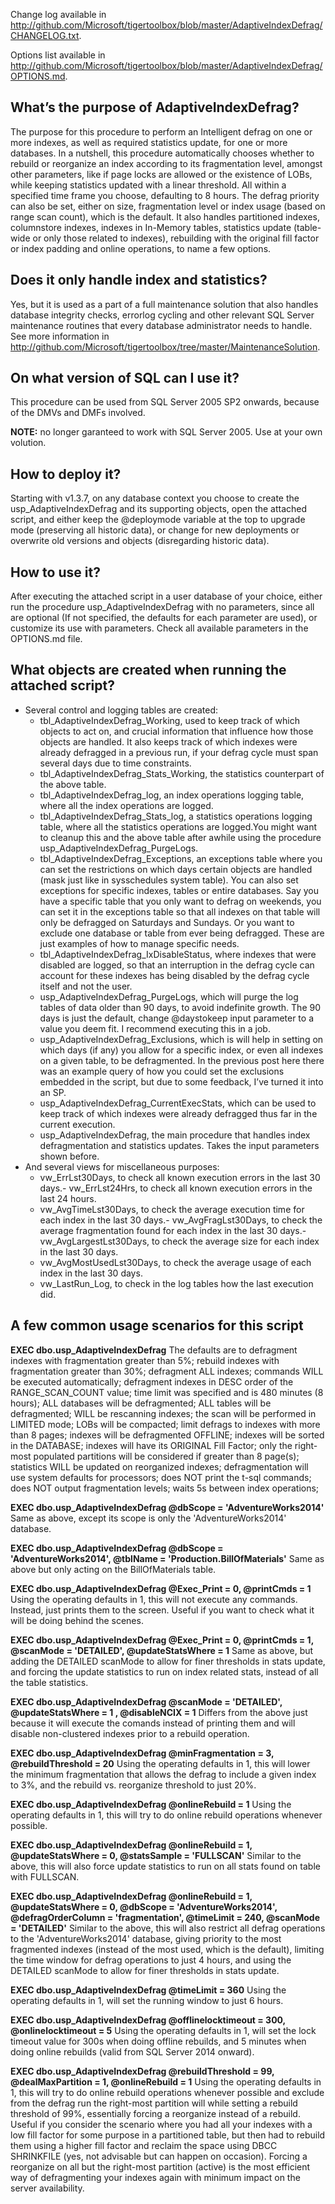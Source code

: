 Change log available in http://github.com/Microsoft/tigertoolbox/blob/master/AdaptiveIndexDefrag/CHANGELOG.txt.

Options list available in http://github.com/Microsoft/tigertoolbox/blob/master/AdaptiveIndexDefrag/OPTIONS.md.

## What’s the purpose of AdaptiveIndexDefrag?
The purpose for this procedure to perform an Intelligent defrag on one or more indexes, as well as required statistics update, for one or more databases. In a nutshell, this procedure automatically chooses whether to rebuild or reorganize an index according to its fragmentation level, amongst other parameters, like if page locks are allowed or the existence of LOBs, while keeping statistics updated with a linear threshold. All within a specified time frame you choose, defaulting to 8 hours. The defrag priority can also be set, either on size, fragmentation level or index usage (based on range scan count), which is the default. It also handles partitioned indexes, columnstore indexes, indexes in In-Memory tables, statistics update (table-wide or only those related to indexes), rebuilding with the original fill factor or index padding and online operations, to name a few options.

## Does it only handle index and statistics?
Yes, but it is used as a part of a full maintenance solution that also handles database integrity checks, errorlog cycling and other relevant SQL Server maintenance routines that every database administrator needs to handle. See more information in http://github.com/Microsoft/tigertoolbox/tree/master/MaintenanceSolution.

## On what version of SQL can I use it?
This procedure can be used from SQL Server 2005 SP2 onwards, because of the DMVs and DMFs involved.

**NOTE:** no longer garanteed to work with SQL Server 2005. Use at your own volution.

## How to deploy it?
Starting with v1.3.7, on any database context you choose to create the usp_AdaptiveIndexDefrag and its supporting objects, open the attached script, and either keep the @deploymode variable at the top to upgrade mode (preserving all historic data), or change for new deployments or overwrite old versions and objects (disregarding historic data).

## How to use it?
After executing the attached script in a user database of your choice, either run the procedure usp_AdaptiveIndexDefrag with no parameters, since all are optional (If not specified, the defaults for each parameter are used), or customize its use with parameters. Check all available parameters in the OPTIONS.md file.

## What objects are created when running the attached script?

- Several control and logging tables are created:
  - tbl_AdaptiveIndexDefrag_Working, used to keep track of which objects to act on, and crucial information that influence how those objects are handled. It also keeps track of which indexes were already defragged in a previous run, if your defrag cycle must span several days due to time constraints.
  - tbl_AdaptiveIndexDefrag_Stats_Working, the statistics counterpart of the above table.
  - tbl_AdaptiveIndexDefrag_log, an index operations logging table, where all the index operations are logged.
  - tbl_AdaptiveIndexDefrag_Stats_log, a statistics operations logging table, where all the statistics operations are logged.You might want to cleanup this and the above table after awhile using the procedure usp_AdaptiveIndexDefrag_PurgeLogs.
  - tbl_AdaptiveIndexDefrag_Exceptions, an exceptions table where you can set the restrictions on which days certain objects are handled (mask just like in sysschedules system table). You can also set exceptions for specific indexes, tables or entire databases. Say you have a specific table that you only want to defrag on weekends, you can set it in the exceptions table so that all indexes on that table will only be defragged on Saturdays and Sundays. Or you want to exclude one database or table from ever being defragged. These are just examples of how to manage specific needs.
  - tbl_AdaptiveIndexDefrag_IxDisableStatus, where indexes that were disabled are logged, so that an interruption in the defrag cycle can account for these indexes has being disabled by the defrag cycle itself and not the user.
  - usp_AdaptiveIndexDefrag_PurgeLogs, which will purge the log tables of data older than 90 days, to avoid indefinite growth. The 90 days is just the default, change @daystokeep input parameter to a value you deem fit. I recommend executing this in a job.
  - usp_AdaptiveIndexDefrag_Exclusions, which is will help in setting on which days (if any) you allow for a specific index, or even all indexes on a given table, to be defragmented. In the previous post here there was an example query of how you could set the exclusions embedded in the script, but due to some feedback, I’ve turned it into an SP.
  - usp_AdaptiveIndexDefrag_CurrentExecStats, which can be used to keep track of which indexes were already defragged thus far in the current execution.
  - usp_AdaptiveIndexDefrag, the main procedure that handles index defragmentation and statistics updates. Takes the input parameters shown before.
- And several views for miscellaneous purposes:
  - vw_ErrLst30Days, to check all known execution errors in the last 30 days.- vw_ErrLst24Hrs, to check all known execution errors in the last 24 hours.
  - vw_AvgTimeLst30Days, to check the average execution time for each index in the last 30 days.- vw_AvgFragLst30Days, to check the average fragmentation found for each index in the last 30 days.- vw_AvgLargestLst30Days, to check the average size for each index in the last 30 days.
  - vw_AvgMostUsedLst30Days, to check the average usage of each index in the last 30 days.
  - vw_LastRun_Log, to check in the log tables how the last execution did.

## A few common usage scenarios for this script

**EXEC dbo.usp_AdaptiveIndexDefrag**
The defaults are to defragment indexes with fragmentation greater than 5%; rebuild indexes with fragmentation greater than 30%; defragment ALL indexes; commands WILL be executed automatically; defragment indexes in DESC order of the RANGE_SCAN_COUNT value; time limit was specified and is 480 minutes (8 hours); ALL databases will be defragmented; ALL tables will be defragmented; WILL be rescanning indexes; the scan will be performed in LIMITED mode; LOBs will be compacted; limit defrags to indexes with more than 8 pages; indexes will be defragmented OFFLINE; indexes will be sorted in the DATABASE; indexes will have its ORIGINAL Fill Factor; only the right-most populated partitions will be considered if greater than 8 page(s); statistics WILL be updated on reorganized indexes; defragmentation will use system defaults for processors; does NOT print the t-sql commands; does NOT output fragmentation levels; waits 5s between index operations;

**EXEC dbo.usp_AdaptiveIndexDefrag @dbScope = 'AdventureWorks2014'**
Same as above, except its scope is only the 'AdventureWorks2014' database.

**EXEC dbo.usp_AdaptiveIndexDefrag @dbScope = 'AdventureWorks2014', @tblName = 'Production.BillOfMaterials'**
Same as above but only acting on the BillOfMaterials table.

**EXEC dbo.usp_AdaptiveIndexDefrag @Exec_Print = 0, @printCmds = 1**
Using the operating defaults in 1, this will not execute any commands. Instead, just prints them to the screen. Useful if you want to check what it will be doing behind the scenes.

**EXEC dbo.usp_AdaptiveIndexDefrag @Exec_Print = 0, @printCmds = 1, @scanMode = 'DETAILED', @updateStatsWhere = 1**
Same as above, but adding the DETAILED scanMode to allow for finer thresholds in stats update, and forcing the update statistics to run on index related stats, instead of all the table statistics.

**EXEC dbo.usp_AdaptiveIndexDefrag @scanMode = 'DETAILED', @updateStatsWhere = 1 , @disableNCIX = 1**
Differs from the above just because it will execute the comands instead of printing them and will disable non-clustered indexes prior to a rebuild operation.

**EXEC dbo.usp_AdaptiveIndexDefrag @minFragmentation = 3, @rebuildThreshold = 20**
Using the operating defaults in 1, this will lower the minimum fragmentation that allows the defrag to include a given index to 3%, and the rebuild vs. reorganize threshold to just 20%.

**EXEC dbo.usp_AdaptiveIndexDefrag @onlineRebuild = 1**
Using the operating defaults in 1, this will try to do online rebuild operations whenever possible.

**EXEC dbo.usp_AdaptiveIndexDefrag @onlineRebuild = 1, @updateStatsWhere = 0, @statsSample = 'FULLSCAN'**
Similar to the above, this will also force update statistics to run on all stats found on table with FULLSCAN.

**EXEC dbo.usp_AdaptiveIndexDefrag @onlineRebuild = 1, @updateStatsWhere = 0, @dbScope = 'AdventureWorks2014', @defragOrderColumn = 'fragmentation', @timeLimit = 240, @scanMode = 'DETAILED'**
Similar to the above, this will also restrict all defrag operations to the 'AdventureWorks2014' database, giving priority to the most fragmented indexes (instead of the most used, which is the default), limiting the time window for defrag operations to just 4 hours, and using the DETAILED scanMode to allow for finer thresholds in stats update.

**EXEC dbo.usp_AdaptiveIndexDefrag @timeLimit = 360**
Using the operating defaults in 1, will set the running window to just 6 hours.

**EXEC dbo.usp_AdaptiveIndexDefrag @offlinelocktimeout = 300, @onlinelocktimeout = 5**
Using the operating defaults in 1, will set the lock timeout value for 300s when doing offline rebuilds, and 5 minutes when doing online rebuilds (valid from SQL Server 2014 onward).

**EXEC dbo.usp_AdaptiveIndexDefrag @rebuildThreshold = 99, @dealMaxPartition = 1, @onlineRebuild = 1**
Using the operating defaults in 1, this will try to do online rebuild operations whenever possible and exclude from the defrag run the right-most partition will while setting a rebuild threshold of 99%, essentially forcing a reorganize instead of a rebuild. Useful if you consider the scenario where you had all your indexes with a low fill factor for some purpose in a partitioned table, but then had to rebuild them using a higher fill factor and reclaim the space using DBCC SHRINKFILE (yes, not advisable but can happen on occasion). Forcing a reorganize on all but the right-most partition (active) is the most efficient way of defragmenting your indexes again with minimum impact on the server availability.
